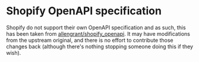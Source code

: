 # Shopify OpenAPI specification

Shopify do not support their own OpenAPI specification and as such, this has been taken from 
[allengrant/shopify_openapi][allengrant/shopify_openapi]. It may have modifications from the upstream original, and
there is no effort to contribute those changes back (although there's nothing stopping someone doing this if they
wish).

[allengrant/shopify_openapi]: https://github.com/allengrant/shopify_openapi/blob/master/shopify_openapi.yaml
